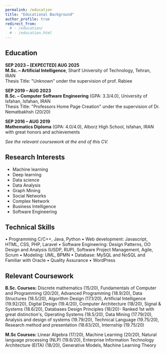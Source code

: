 ```yaml
---
permalink: /education
title: "Educational Background"
author_profile: true
redirect_from:
  # - /education/
  # - /education.html
---
```


## Education

**SEP 2023 – [EXPECTED] AUG 2025**  
**M.Sc. – Artificial Intelligence**, Sharif University of Technology, Tehran, IRAN  
Thesis Title: "Unknown" under the supervision of prof. Rabiee

**SEP 2019 – AUG 2023**  
**B.Sc. – Computer Software Engineering** (GPA: 3.3/4.0), University of Isfahan, Isfahan, IRAN  
Thesis Title: "Professors Home Page Creation" under the supervision of Dr. Nematbakhsh (20/20)

**SEP 2016 – AUG 2019**  
**Mathematics Diploma** (GPA: 4.0/4.0), Alborz High School, Isfahan, IRAN  
with great honors and achievements

_See the relevant coursework at the end of this CV._

## Research Interests

- Machine learning
- Deep learning
- Data science
- Data Analysis
- Graph Mining
- Social Networks
- Complex Network
- Business Intelligence
- Software Engineering

## Technical Skills
•	Programming C/C++, Java, Python 
•	Web development: Javascript, HTML, CSS, PHP, Laravel
•	Software Engineering: Design Patterns, OO Design and Analysis (USDP, RUP), Software Project Management, Agile, Scrum
•	Modeling: UML, BPMN
•	Database: MySQL and NoSQL and Familiar with Oracle
•	Quality Assurance
•	WordPress

## Relevant Coursework

**B.Sc. Courses:** Discrete mathematics (15/20), Fundamentals of Computer and Programming (20/20), Advanced Programming (18.9/20), Data Structures (18.5/20), Algorithm Design (17.1/20), Artificial Intelligence (19.92/20),  Digital Design (19.4/20), Computer Architecture (18/20), Signal & Systems (18.6/20), Databases Design Principles (18/20)- Ranked 1st with great distinction's, Operating Systems (18.5/20), Data Mining (17.79/20), Analysis and design of systems (19.79/20), Technical Language (19.75/20), Research method and presentation (18.63/20), Internship (19.75/20)

**M.Sc Courses:** Linear Algebra (17/20), Machine Learning (20/20), Natural language processing (NLP) (19.6/20), Enterprise Information Technology Architecture (EITA) (18/20), Generative Models, Machine Learning Theory